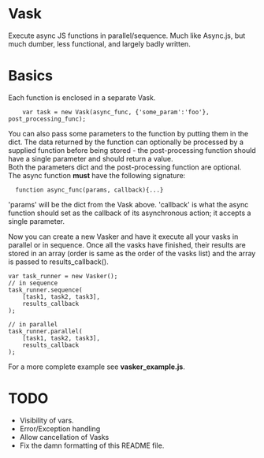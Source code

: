 # Vask
Execute async JS functions in parallel/sequence. 
Much like Async.js, but much dumber, less functional, and largely badly written.

# Basics
Each function is enclosed in a separate Vask. 

	    var task = new Vask(async_func, {'some_param':'foo'}, post_processing_func);
	    
You can also pass some parameters to the function by putting them in the dict. The data returned by the function can optionally be processed by a supplied function before being stored - the post-processing function should have a single parameter and should return a value.  
Both the parameters dict and the post-processing function are optional.  
The async function **must** have the following signature:  

	  function async_func(params, callback){...}  
	  
'params' will be the dict from the Vask above. 'callback' is what the async function should set as the callback of its asynchronous action; it accepts a single parameter.

Now you can create a new Vasker and have it execute all your vasks in parallel or in sequence. Once all the vasks have finished, their results are stored in an array (order is same as the order of the vasks list) and the array is passed to results_callback().

	var task_runner = new Vasker();
	// in sequence
	task_runner.sequence(
		[task1, task2, task3],
		results_callback
	);
	
	// in parallel
	task_runner.parallel(
		[task1, task2, task3],
		results_callback
	);

For a more complete example see **vasker_example.js**.

# TODO
- Visibility of vars. 
- Error/Exception handling
- Allow cancellation of Vasks
- Fix the damn formatting of this README file.

